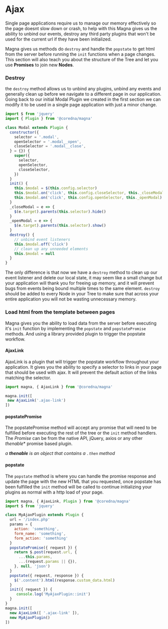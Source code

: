 # Ajax
Single page applications require us to manage our memory effectively so the page doesnt slow down or crash, to help 
with this Magna gives us the ability to unbind our events, destroy any third party plugins that won't be used for 
the current url if they have been initialized.

Magna gives us methods do `destroy` and handle the `popstate` to get html from the server before running the 
`init` functions when a page changes. This section will also teach you about the structure of the Tree and let you 
use **Promises** to join new **Nodes**.

### Destroy
the `destroy` method allows us to unbind any plugins, unbind any events and generally clean up before we navigate to 
a different page in our application. Going back to our initial Modal Plugin we created in the first section we can 
modify it to be used in a single page application with just a minor change.

```javascript
import $ from 'jquery'
import { Plugin } from '@coredna/magna'

class Modal extends Plugin {
  constructor({
    selector = '.modal',
    openSelector = '.modal__open',
    closeSelector = '.modal__close',
  } = {}) {
    super({
      selector,
      openSelector,
      closeSelector,
    })
  }
  init() {
    this.$modal = $(this.config.selector)
    this.$modal.on('click', this.config.closeSelector, this._closeModal)
    this.$modal.on('click', this.config.openSelector, this._openModal)
  }
  _closeModal = e => {
    $(e.target).parents(this.selector).hide()
  }
  _openModal = e => {
    $(e.target).parents(this.selector).show()
  }
  destroy() {
    // unbind event listeners
    this.$modal.off('click')
    // clean up any unneeded elements
    this.$modal = null
  }
}
```

The only difference is that now we have a `destroy` method to clean up our event listener and delete our local state,
it may seem like a small change but your application will thank you for freeing up memory, and it will prevent bugs 
from events being bound multiple times to the same element. `destroy` should be added to every Node in your Tree to 
make sure that across your entire application you will not be wasting unnecessary memory.

### Load html from the template between pages
Magna gives you the ability to load data from the server before executing it's `init` function by implementing the
 `popstate` and `popstatePromise` methods. And using a library provided plugin to trigger the popstate workflow.
 
#### AjaxLink
AjaxLink is a plugin that will trigger the popstate workflow throughout your application. It gives you the ability to
 specify a selector to links in your page that should be used with ajax. It will prevent the default action of the 
 links matching the selector.
 
 ```javascript
import magna, { AjaxLink } from '@coredna/magna'

magna.init([
  new AjaxLink('.ajax-link')
])
```
 
#### popstatePromise
The popstatePromise method will accept any promise that will need to be fulfilled before executing the rest of the 
tree or the `init` method handlers. The *Promise* can be from the native API, jQuery, axios or any other *thenable** 
promise based plugin.

*a **thenable** is an object that contains a `.then` method*

#### popstate
The `popstate` method is where you can handle the promise response and update the page with the new HTML that you 
requested, once popstate has been fulfilled the `init` method will be called to continue initializing your plugins as
 normal with a http load of your page.

```javascript
import magna, { AjaxLink, Plugin } from '@coredna/magna'
import $ from 'jquery'

class MyAjaxPlugin extends Plugin {
  url = '/index.php'
  params = {
    action: 'something',
    form_name: 'something',
    form_action: 'something'
  }
  popstatePromise({ request }) {
    return $.post(request.url, { 
      ...this.params, 
      ...(request.params || {}),
    }, null, 'json')
  }
  popstate({ request, response }) {
    $('.content').html(response.custom_data.html) 
  }
  init({ request }) {
     console.log('MyAjaxPlugin::init')
  }
}
magna.init([
  new AjaxLink([ '.ajax-link' ]),
  new MyAjaxPlugin()
])
```
